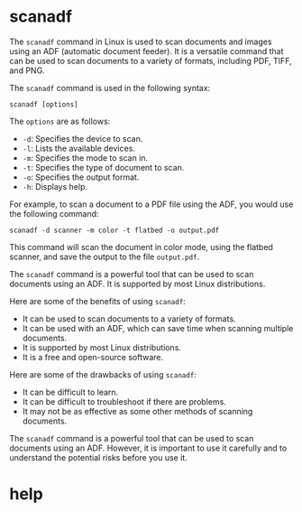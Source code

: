 # scanadf

The `scanadf` command in Linux is used to scan documents and images using an ADF (automatic document feeder). It is a versatile command that can be used to scan documents to a variety of formats, including PDF, TIFF, and PNG.

The `scanadf` command is used in the following syntax:

```
scanadf [options]
```

The `options` are as follows:

* `-d`: Specifies the device to scan.
* `-l`: Lists the available devices.
* `-m`: Specifies the mode to scan in.
* `-t`: Specifies the type of document to scan.
* `-o`: Specifies the output format.
* `-h`: Displays help.

For example, to scan a document to a PDF file using the ADF, you would use the following command:

```
scanadf -d scanner -m color -t flatbed -o output.pdf
```

This command will scan the document in color mode, using the flatbed scanner, and save the output to the file `output.pdf`.

The `scanadf` command is a powerful tool that can be used to scan documents using an ADF. It is supported by most Linux distributions.

Here are some of the benefits of using `scanadf`:

* It can be used to scan documents to a variety of formats.
* It can be used with an ADF, which can save time when scanning multiple documents.
* It is supported by most Linux distributions.
* It is a free and open-source software.

Here are some of the drawbacks of using `scanadf`:

* It can be difficult to learn.
* It can be difficult to troubleshoot if there are problems.
* It may not be as effective as some other methods of scanning documents.

The `scanadf` command is a powerful tool that can be used to scan documents using an ADF. However, it is important to use it carefully and to understand the potential risks before you use it.



# help 

```

```
